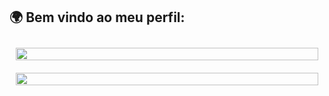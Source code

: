 ## 🌍 Bem vindo ao meu perfil: 

<div style="display: flex; flex-wrap: wrap; justify-content: space-between;">
  <div style="flex: 1 1 auto; min-width: 300px; margin: 10px;">
    <a href="https://github.com/yallerocha">
      <img width="100%" src="https://github-readme-stats.vercel.app/api?username=yallerocha&show_icons=true&theme=prussian&include_all_commits=true&count_private=true"/>
    </a>
  </div>

  <div style="flex: 1 1 auto; min-width: 300px; margin: 10px;">
    <a href="https://github.com/yallerocha">
      <img width="100%" src="https://github-readme-stats.vercel.app/api/top-langs/?username=yallerocha&layout=compact&langs_count=7&theme=prussian&card_width=433"/>
    </a>
  </div>
</div>

